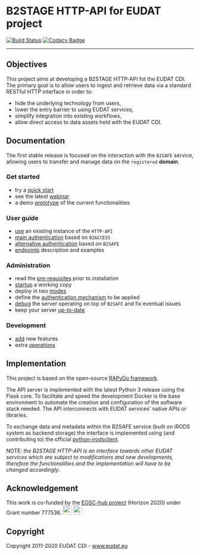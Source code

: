 # B2STAGE HTTP-API for EUDAT project

[![Build Status](https://travis-ci.com/EUDAT-B2STAGE/http-api.svg?branch=1.1.2)](https://travis-ci.com/EUDAT-B2STAGE/http-api) [![Codacy Badge](https://api.codacy.com/project/badge/Grade/3d59eae46ec040008a99116396229dff)](https://www.codacy.com/app/EUDAT/http-api?utm_source=github.com&amp;utm_medium=referral&amp;utm_content=EUDAT-B2STAGE/http-api&amp;utm_campaign=Badge_Grade)

---

## Objectives ##

This project aims at developing a B2STAGE HTTP-API fot the EUDAT CDI.
The primary goal is to allow users to ingest and retrieve data via a standard RESTful HTTP interface in order to:

-   hide the underlying technology from users,
-   lower the entry barrier to using EUDAT services,
-   simplify integration into existing workflows,
-   allow direct access to data assets held with the EUDAT CDI.


## Documentation ##

The first stable release is focused on the interaction with the `B2SAFE` service, allowing users to transfer and manage data on the `registered` **domain**.

### Get started ###

-   try a [quick start](docs/quick_start.md)
-   see the latest [webinar](https://pdonorio.github.io/chapters/webinars/b2stage)
-   a demo [prototype](docs/prototype.md) of the current functionalities

### User guide ###

-   [use](docs/user/user.md) an existing instance of the `HTTP-API`
-   [main authentication](docs/user/authentication.md) based on `B2ACCESS`
-   [alternative authentication](docs/user/authentication_b2safe.md) based on `B2SAFE`
-   [endpoints](docs/user/endpoints.md) description and examples

### Administration ###

-   read the [pre-requisites](docs/deploy/preq.md) prior to installation
-   [startup](docs/deploy/startup.md) a working copy
-   deploy in two [modes](docs/deploy/modes.md)
-   define the [authentication mechanism](docs/deploy/authentication.md) to be applied
-   [debug](docs/deploy/debugging.md) the server operating on top of `B2SAFE` and fix eventual issues
-   keep your server [up-to-date](docs/deploy/updates.md)

### Development ###

-   [add](docs/development/development.md) new features
-   extra [operations](docs/development/operations.md)


## Implementation ##

This project is based on the open-source [RAPyDo framework](https://github.com/rapydo).

The API server is implemented with the latest Python 3 release using the Flask core. To facilitate and speed the development Docker is the base environment to automate the creation and configuration of the software stack needed.
The API interconnects with EUDAT services' native APIs or libraries.

To exchange data and metadata within the B2SAFE service (built on iRODS system as backend storage) the interface is implemented using (and contributing to) the official [python-irodsclient](https://github.com/irods/python-irodsclient).

NOTE: *the B2STAGE HTTP-API is an interface towards other EUDAT services which are subject to modifications and new developments, therefore the functionalities and the implementation will have to be changed accordingly*.

## Acknowledgement

This work is co-funded by the [EOSC-hub project](http://eosc-hub.eu/) (Horizon 2020) under Grant number 777536.
<img src="https://wiki.eosc-hub.eu/download/attachments/1867786/eu%20logo.jpeg?version=1&modificationDate=1459256840098&api=v2" height="24">
<img src="https://wiki.eosc-hub.eu/download/attachments/18973612/eosc-hub-web.png?version=1&modificationDate=1516099993132&api=v2" height="24">

## Copyright ##

Copyright 2011-2020 EUDAT CDI - www.eudat.eu
